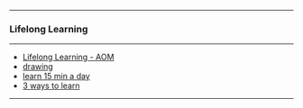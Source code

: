 
---

### Lifelong Learning

---

* [Lifelong Learning - AOM](http://www.artofmanliness.com/2013/03/18/how-and-why-to-become-a-lifelong-learner/)
* [drawing](http://conceptartempire.com/build-a-sketching-habit/)
* [learn 15 min a day ](http://blog.teamtreehouse.com/what-you-can-learn-in-15-mins?cid=4732&category=community&utm_source=twitter&utm_medium=social&utm_campaign=social-april-2017&utm_content=blog-post)
* [3 ways to learn](http://blog.teamtreehouse.com/3-ways-learn-better-studying-less?cid=4732&category=industry&utm_source=twitterk&utm_campaign=social-february-2017&utm_medium=social&utm_content=learn-better-study-less)

---
